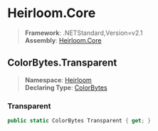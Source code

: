 # Heirloom.Core

> **Framework**: .NETStandard,Version=v2.1  
> **Assembly**: [Heirloom.Core][0]  

## ColorBytes.Transparent

> **Namespace**: [Heirloom][0]  
> **Declaring Type**: [ColorBytes][1]  

### Transparent

```cs
public static ColorBytes Transparent { get; }
```

[0]: ../../../Heirloom.Core.md
[1]: ../ColorBytes.md
